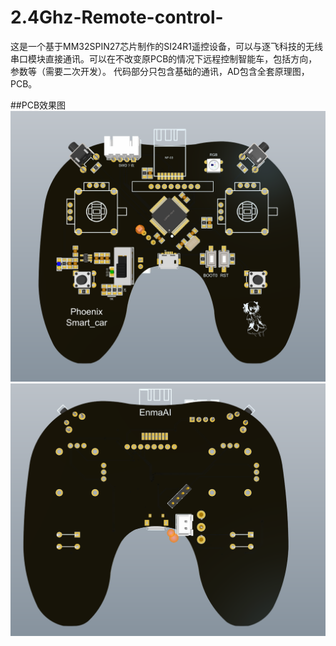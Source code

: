 # 2.4Ghz-Remote-control-
这是一个基于MM32SPIN27芯片制作的SI24R1遥控设备，可以与逐飞科技的无线串口模块直接通讯。可以在不改变原PCB的情况下远程控制智能车，包括方向，参数等（需要二次开发）。
代码部分只包含基础的通讯，AD包含全套原理图，PCB。

##PCB效果图
![图片](https://github.com/EnmaAi-0/2.4Ghz-Remote-control-/blob/master/photo/3D%201.png)
![图片](https://github.com/EnmaAi-0/2.4Ghz-Remote-control-/blob/master/photo/3D%202.png)

